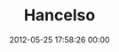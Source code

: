 ---
title: "Hancelso"
date: 2012-05-25 17:58:26 00:00
permalink: /hancelso
twitter: ""
likes: [25,39,444,129]
id: 683
gravatar: "http://www.gravatar.com/avatar/79b90a09011e9e9493e1b3774eecead0"
---